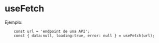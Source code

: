 # useFetch

Ejemplo:
```
    const url = 'endpoint de una API';
    const { data:null, loading:true, error: null } = useFetch(url);
```